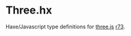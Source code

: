
# Three.hx

Haxe/Javascript type definitions for [three.js](http://threejs.org/) [r73](https://github.com/mrdoob/three.js/releases/tag/r73).
